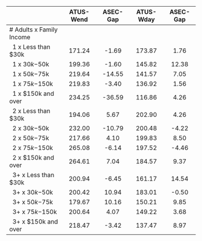 
|                      |    ATUS-Wend |     ASEC-Gap |    ATUS-Wday |     ASEC-Gap |
| -------------------- | :----------: | :----------: | :----------: | :----------: |
| # Adults x Family Income |              |              |              |              |
| &nbsp;&nbsp;1 x Less than $30k |       171.24 |        -1.69 |       173.87 |         1.76 |
| &nbsp;&nbsp;1 x $30k-$50k |       199.36 |        -1.60 |       145.82 |        12.38 |
| &nbsp;&nbsp;1 x $50k-$75k |       219.64 |       -14.55 |       141.57 |         7.05 |
| &nbsp;&nbsp;1 x $75k-$150k |       219.83 |        -3.40 |       136.92 |         1.56 |
| &nbsp;&nbsp;1 x $150k and over |       234.25 |       -36.59 |       116.86 |         4.26 |
| &nbsp;&nbsp;2 x Less than $30k |       194.06 |         5.67 |       202.90 |         4.26 |
| &nbsp;&nbsp;2 x $30k-$50k |       232.00 |       -10.79 |       200.48 |        -4.22 |
| &nbsp;&nbsp;2 x $50k-$75k |       217.66 |         4.10 |       199.83 |         8.50 |
| &nbsp;&nbsp;2 x $75k-$150k |       265.08 |        -6.14 |       197.52 |        -4.46 |
| &nbsp;&nbsp;2 x $150k and over |       264.61 |         7.04 |       184.57 |         9.37 |
| &nbsp;&nbsp;3+ x Less than $30k |       200.94 |        -6.45 |       161.17 |        14.54 |
| &nbsp;&nbsp;3+ x $30k-$50k |       200.42 |        10.94 |       183.01 |        -0.50 |
| &nbsp;&nbsp;3+ x $50k-$75k |       179.67 |        10.16 |       150.21 |         9.85 |
| &nbsp;&nbsp;3+ x $75k-$150k |       200.64 |         4.07 |       149.22 |         3.68 |
| &nbsp;&nbsp;3+ x $150k and over |       218.47 |        -3.42 |       137.47 |         8.97 |


